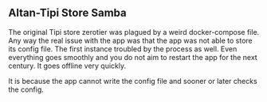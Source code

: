 ## Altan-Tipi Store Samba 

The original Tipi store zerotier was plagued by a weird docker-compose file. Any way the real issue with the app was that the app was not able to store its config file. 
The first instance troubled by the process as well. Even everything goes smoothly and you do not aim to restart the app for the next century. It goes offline very quickly. 

It is because the app cannot write the config file and sooner or later checks the config. 
